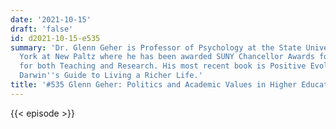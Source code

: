 ```yaml
---
date: '2021-10-15'
draft: 'false'
id: d2021-10-15-e535
summary: 'Dr. Glenn Geher is Professor of Psychology at the State University of New
  York at New Paltz where he has been awarded SUNY Chancellor Awards for Excellence
  for both Teaching and Research. His most recent book is Positive Evolutionary Psychology:
  Darwin''s Guide to Living a Richer Life.'
title: '#535 Glenn Geher: Politics and Academic Values in Higher Education'
---
```

{{< episode >}}
